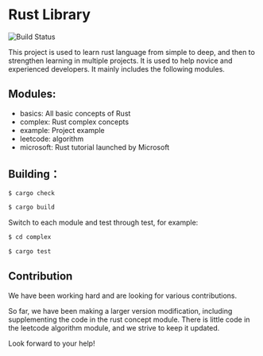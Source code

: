 # Rust Library

![Build Status](https://github.com/rust-lang/book/workflows/CI/badge.svg)

This project is used to learn rust language from simple to deep, and then to strengthen learning in multiple projects. It is used to help novice and experienced developers. It mainly includes the following modules.

## Modules:

* basics: All basic concepts of Rust
* complex: Rust complex concepts
* example: Project example
* leetcode: algorithm
* microsoft: Rust tutorial launched by Microsoft


## Building：

```bash
$ cargo check 

$ cargo build 
```
Switch to each module and test through test, for example:
```bash
$ cd complex

$ cargo test 
```

## Contribution

We have been working hard and are looking for various contributions.

So far, we have been making a larger version modification, including supplementing the code in the rust concept module. There is little code in the
leetcode algorithm module, and we strive to keep it updated. 

Look forward to your help!
